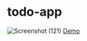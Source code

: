 # todo-app
![Screenshot (121)](https://github.com/user-attachments/assets/3a7420d6-621c-460f-87ce-fa3baf15ab22)
[Demo](https://todo-app-two-coral-37.vercel.app/)
